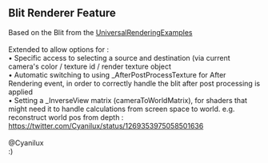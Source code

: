 ## Blit Renderer Feature
Based on the Blit from the [UniversalRenderingExamples](https://github.com/Unity-Technologies/UniversalRenderingExamples/tree/master/Assets/Scripts/Runtime/RenderPasses)<br />
<br />
Extended to allow options for :<br />
• Specific access to selecting a source and destination (via current camera's color / texture id / render texture object<br />
• Automatic switching to using _AfterPostProcessTexture for After Rendering event, in order to correctly handle the blit after post processing is applied<br />
• Setting a _InverseView matrix (cameraToWorldMatrix), for shaders that might need it to handle calculations from screen space to world. e.g. reconstruct world pos from depth : https://twitter.com/Cyanilux/status/1269353975058501636<br />
<br />
@Cyanilux<br />
:)
